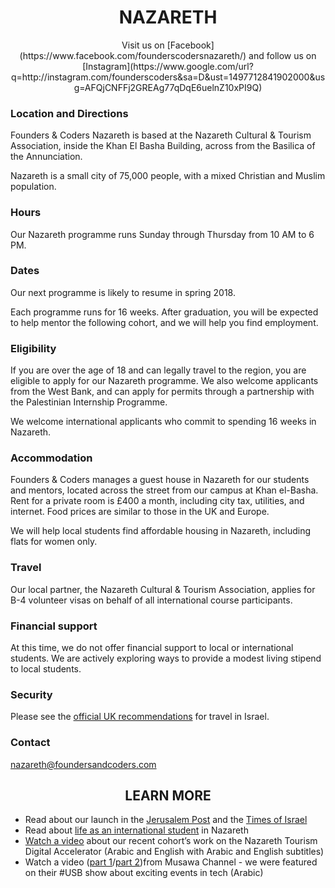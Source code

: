 <h1 align='center'>NAZARETH</h1>

<p align='center'>Visit us on [Facebook](https://www.facebook.com/founderscodersnazareth/) and follow us on [Instagram](https://www.google.com/url?q=http://instagram.com/founderscoders&sa=D&ust=1497712841902000&usg=AFQjCNFFj2GREAg77qDqE6uelnZ10xPI9Q)</p>

### Location and Directions

Founders & Coders Nazareth is based at the Nazareth Cultural & Tourism Association, inside the Khan El Basha Building, across from the Basilica of the Annunciation.

Nazareth is a small city of 75,000 people, with a mixed Christian and Muslim population.

### Hours

Our Nazareth programme runs Sunday through Thursday from 10 AM to 6 PM.

### Dates

Our next programme is likely to resume in spring 2018.

Each programme runs for 16 weeks. After graduation, you will be expected to help mentor the following cohort, and we will help you find employment.


### Eligibility

If you are over the age of 18 and can legally travel to the region, you are eligible to apply for our Nazareth programme. We also welcome applicants from the West Bank, and can apply for permits through a partnership with the Palestinian Internship Programme.

We welcome international applicants who commit to spending 16 weeks in Nazareth.

### Accommodation

Founders & Coders manages a guest house in Nazareth for our students and mentors, located across the street from our campus at Khan el-Basha. Rent for a private room is £400 a month, including city tax, utilities, and internet. Food prices are similar to those in the UK and Europe.

We will help local students find affordable housing in Nazareth, including flats for women only.

### Travel

Our local partner, the Nazareth Cultural & Tourism Association, applies for B-4 volunteer visas on behalf of all international course participants.

### Financial support

At this time, we do not offer financial support to local or international students. We are actively exploring ways to provide a modest living stipend to local students.

### Security

Please see the [official UK recommendations](https://www.gov.uk/foreign-travel-advice/israel) for travel in Israel.

### Contact

nazareth@foundersandcoders.com


<h2 align='center'>LEARN MORE</h2>

+ Read about our launch in the [Jerusalem Post](http://www.jpost.com/Israel-News/UK-funded-coding-boot-camp-to-launch-in-Nazareth-next-week-481537) and the [Times of Israel](http://www.timesofisrael.com/nazareth-tech-scene-to-get-programmers-boost/)
+ Read about [life as an international student](https://medium.com/founders-coders/founders-and-coders-nazareth-life-as-an-international-student-c2be76fb161d) in Nazareth
+ [Watch a video](https://www.facebook.com/butto/videos/10155329543299323/) about our recent cohort’s work on the Nazareth Tourism Digital Accelerator (Arabic and English with Arabic and English subtitles)
+ Watch a video ([part 1](https://goo.gl/5nvP58)/[part 2](https://tinyurl.com/m8rkvkf))from Musawa Channel - we were featured on their #USB show about exciting events in tech (Arabic)
